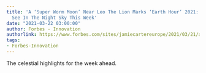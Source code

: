 ```yaml
---
title: 'A ‘Super Worm Moon’ Near Leo The Lion Marks ‘Earth Hour’ 2021: What You Can
  See In The Night Sky This Week'
date: "2021-03-22 03:00:00"
author: Forbes - Innovation
authorlink: https://www.forbes.com/sites/jamiecartereurope/2021/03/21/a-super-worm-moon-near-leo-the-lion-as-boeing-launches-starliner-what-you-can-see-in-the-night-sky-this-week/
tags:
- Forbes-Innovation
---
```

The celestial highlights for the week ahead.